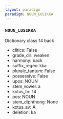 ```yaml
---
layout: paradigm
paradigm: NOUN_LUSIKKA
---
```

### ` NOUN_LUSIKKA `

Dictionary class 14 back
* clitics: False
* grade_dir: weaken
* harmony: back
* suffix_regex: kka
* plurale_tantum: False
* possessive: False
* upos: NOUN
* stem_vowel: a
* kotus_tn: 14
* pos: NOUN
* stem_diphthong: None
* kotus_av: A
* deletion: ka
